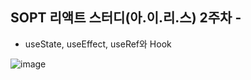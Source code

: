  ## SOPT 리액트 스터디(아.이.리.스) 2주차 - 
 - useState, useEffect, useRef와 Hook

![image](https://user-images.githubusercontent.com/62272445/138727365-469f0687-0c2e-4805-8978-13b6a3ee658c.png)
